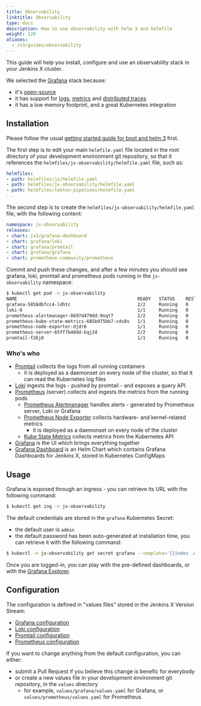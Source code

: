 ```yaml
---
title: Observability
linktitle: Observability
type: docs
description: How to use observability with helm 3 and helmfile
weight: 120
aliases:
  - /v3/guides/observability
---
```


This guide will help you install, configure and use an observability stack in your Jenkins X cluster.

We selected the [Grafana](http://grafana.com/) stack because:
- it's [open-source](https://grafana.com/oss/)
- it has support for [logs](https://grafana.com/oss/loki/), [metrics](https://grafana.com/oss/prometheus/) and [distributed traces](https://grafana.com/oss/tempo/)
- it has a low memory footprint, and a great Kubernetes integration

## Installation

Please follow the usual [getting started guide for boot and helm 3](/v3/admin/platform/) first.

The first step is to edit your main `helmfile.yaml` file located in the root directory of your development environment git repository, so that it references the `helmfiles/jx-observability/helmfile.yaml` file, such as:

```yaml
helmfiles:
- path: helmfiles/jx/helmfile.yaml
- path: helmfiles/jx-observability/helmfile.yaml
- path: helmfiles/tekton-pipelines/helmfile.yaml
...
```

The second step is to create the `helmfiles/jx-observability/helmfile.yaml` file, with the following content:

```yaml 
namespace: jx-observability
releases:
- chart: jx3/grafana-dashboard
- chart: grafana/loki
- chart: grafana/promtail
- chart: grafana/grafana
- chart: prometheus-community/prometheus
```

Commit and push these changes, and after a few minutes you should see grafana, loki, promtail and prometheus pods running in the `jx-observability` namespace:

```bash 
$ kubectl get pod -n jx-observability
NAME                                             READY   STATUS    RESTARTS   AGE
grafana-5858dbfcc4-ldhtc                         2/2     Running   0          8m25s
loki-0                                           1/1     Running   0          10m
prometheus-alertmanager-8697d479dd-9nqt7         2/2     Running   0          10m
prometheus-kube-state-metrics-685b975bb7-cds8s   1/1     Running   0          10m
prometheus-node-exporter-djdr6                   1/1     Running   0          10m
prometheus-server-65ff7b48dd-kqj2d               2/2     Running   0          10m
promtail-f26j8                                   1/1     Running   0          10m
```

### Who's who

- [Promtail](https://grafana.com/docs/loki/latest/clients/promtail/) collects the logs from all running containers
  - it is deployed as a daemonset on every node of the cluster, so that it can read the Kubernetes log files
- [Loki](https://grafana.com/docs/loki/latest/) ingests the logs - pushed by promtail - and exposes a query API
- [Prometheus](https://prometheus.io/) (server) collects and ingests the metrics from the running pods
  - [Prometheus Alertmanager](https://prometheus.io/docs/alerting/latest/alertmanager/) handles alerts - generated by Prometheus server, Loki or Grafana
  - [Prometheus Node Exporter](https://prometheus.io/docs/guides/node-exporter/) collects hardware- and kernel-related metrics
    - it is deployed as a daemonset on every node of the cluster
  - [Kube State Metrics](https://github.com/kubernetes/kube-state-metrics) collects metrics from the Kubernetes API
- [Grafana](https://grafana.com/docs/grafana/latest/) is the UI which brings everything together
- [Grafana Dashboard](https://github.com/jenkins-x-charts/grafana-dashboard) is an Helm Chart which contains Grafana Dashboards for Jenkins X, stored in Kubernetes ConfigMaps

## Usage

Grafana is exposed through an ingress - you can retrieve its URL with the following command:

```bash 
$ kubectl get ing -n jx-observability
```

The default credentials are stored in the `grafana` Kubernetes Secret:
- the default user is `admin`
- the default password has been auto-generated at installation time, you can retrieve it with the following command:

```bash 
$ kubectl -n jx-observability get secret grafana --template='{{index .data "admin-password"}}' | base64 -D
```

Once you are logged-in, you can play with the pre-defined dashboards, or with the [Grafana Explorer](https://grafana.com/docs/grafana/latest/explore/).

## Configuration

The configuration is defined in "values files" stored in the Jenkins X Version Stream:
- [Grafana configuration](https://github.com/jenkins-x/jx3-versions/tree/master/charts/grafana/grafana)
- [Loki configuration](https://github.com/jenkins-x/jx3-versions/tree/master/charts/grafana/loki)
- [Promtail configuration](https://github.com/jenkins-x/jx3-versions/tree/master/charts/grafana/promtail)
- [Prometheus configuration](https://github.com/jenkins-x/jx3-versions/tree/master/charts/prometheus-community/prometheus)

If you want to change anything from the default configuration, you can either:
- submit a Pull Request if you believe this change is benefic for everybody
- or create a new values file in your development environment git repository, in the `values` directory
  - for example, `values/grafana/values.yaml` for Grafana, or `values/prometheus/values.yaml` for Prometheus
